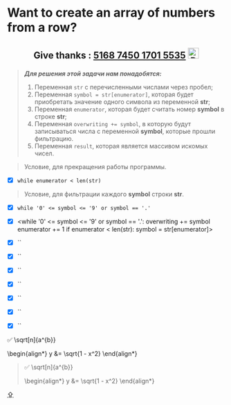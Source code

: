 # <p id="UP">Want to create an array of numbers from a row?</p>

## <p align="center">Give thanks : <u>5168 7450 1701 5535</u> <a href="https://en.privatbank.ua/all-ways-to-receive-send-an-international-transfer"><img src="https://upload.wikimedia.org/wikipedia/uk/f/ff/%D0%9B%D0%BE%D0%B3%D0%BE%D1%82%D0%B8%D0%BF_%D0%9F%D1%80%D0%B8%D0%B2%D0%B0%D1%8224.png" width = "25" alt="Privat Bank UA"> </a></p>

> ***Для решения этой задачи нам понадобятся:***
> 1. Переменная `str` с перечисленными числами через пробел;
> 2. Переменная `symbol = str[enumerator]`, которая будет приобретать значение одного символа из переменной __str__;
> 3. Переменная `enumerator`, которая будет считать номер __symbol__ в строке __str__;
> 4. Переменная `overwriting += symbol`, в которую будут записываться числа с переменной __symbol__, которые прошли фильтрацию.
> 5. Переменная `result`, которая является массивом искомых чисел.

> Условие, для прекращения работы программы.
- [X] `while enumerator < len(str)`
> Условие, для фильтрации каждого __symbol__ строки __str__.
- [X] `while '0' <= symbol <= '9' or symbol == '.'`
>
- [X] <while '0' <= symbol <= '9' or symbol == '.':
            overwriting += symbol
            enumerator += 1
            if enumerator < len(str): symbol = str[enumerator]>

- [X] ``
>
- [X] ``
>
- [X] ``
>
- [X] ``
>
- [X] ``
>
- [X] ``
>
- [X] ``

:white_check_mark:
\sqrt[n]{a^{b}}
 
\begin{align*}
y &= \sqrt{1 - x^2}
\end{align*}

> :white_check_mark:
> \sqrt[n]{a^{b}}
> 
>\begin{align*}
>y &= \sqrt{1 - x^2}
>\end{align*}

[⇪](#UP)
